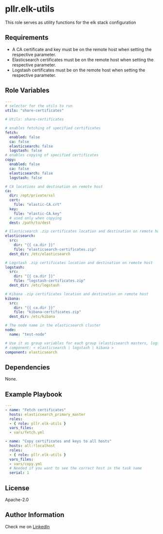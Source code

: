 pllr.elk-utils
=========

This role serves as utility functions for the elk stack configuration

Requirements
------------

- A CA certificate and key must be on the remote host when setting the respective parameter.
- Elasticsearch certificates must be on the remote host when setting the respective parameter.
- Logstash certificates must be on the remote host when setting the respective parameter.

Role Variables
--------------


```yaml
---
# selector for the utils to run
utils: "share-certificates"

# Utils: share-certificates

# enables fetching of specified certificates
fetch:
  enabled: false
  ca: false
  elasticsearch: false
  logstash: false
# enables copying of specified certificates
copy: 
  enabled: false
  ca: false
  elasticsearch: false
  logstash: false

# CA locations and destination on remote host
ca:
  dir: /opt/private/ssl
  cert:
    file: "elastic-CA.crt"
  key:
    file: "elastic-CA.key"
  # used only when copying
  dest: /path/to/dest

# Elasticsearch .zip certificates location and destination on remote host 
elasticsearch:
  src:
    dir: "{{ ca.dir }}"
    file: "elasticsearch-certificates.zip"
  dest_dir: /etc/elasticsearch

# Logstash .zip certificates location and destination on remote host 
logstash:
  src:
    dir: "{{ ca.dir }}"
    file: "logstash-certificates.zip"
  dest_dir: /etc/logstash

# Kibana .zip certificates location and destination on remote host 
kibana:
  src:
    dir: "{{ ca.dir }}"
    file: "kibana-certificates.zip"
  dest_dir: /etc/kibana

# The node name in the elasticsearch cluster
node:
  name: "test-node"

# Use it as group variables for each group (elasticsearch masters, logstash instances and kibana instances)
# component: < elasticsearch | logstash | kibana >
component: elasticsearch
```

Dependencies
------------

None.

Example Playbook
----------------

```yaml
---
- name: "Fetch certificates"
  hosts: elasticsearch_primary_master
  roles:
  - { role: pllr.elk-utils }
  vars_files:
  - vars/fetch.yml

- name: "Copy certificates and keys to all hosts"
  hosts: all:!localhost
  roles:
  - { role: pllr.elk-utils }
  vars_files:
  - vars/copy.yml
  # Needed if you want to see the correct host in the task name
  serial: 1
```

License
-------

Apache-2.0

Author Information
------------------

Check me on [LinkedIn](www.linkedin.com/in/phil-ranzato-47b8bb194)
